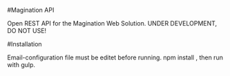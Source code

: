 #Magination API

Open REST API for the Magination Web Solution.
UNDER DEVELOPMENT, DO NOT USE!


#Installation

Email-configuration file must be editet before running.
npm install , then run with gulp.
